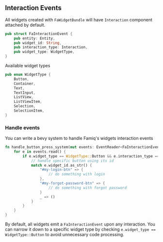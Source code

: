 ## Interaction Events

All widgets created with `FaWidgetBundle` will have `Interaction` component
attached by default.

```rust
pub struct FaInteractionEvent {
    pub entity: Entity,
    pub widget_id: String,
    pub interaction_type: Interaction,
    pub widget_type: WidgetType,
}
```
Available widget types
```rust
pub enum WidgetType {
    Button,
    Container,
    Text,
    TextInput,
    ListView,
    ListViewItem,
    Selection,
    SelectionItem,
}
```

### Handle events
You can write a bevy system to handle Famiq's widgets interaction events
```rust
fn handle_button_press_system(mut events: EventReader<FaInteractionEvent>) {
    for e in events.read() {
        if e.widget_type == WidgetType::Button && e.interaction_type == Interaction::Pressed {
            // handle specific button using its id
            match e.widget_id.as_str() {
                "#my-login-btn" => {
                    // do something with login
                },
                "#my-forgot-password-btn" => {
                    // do something with forgot password
                }
                _ => ()
            }
        }
    }
}
```
By default, all widgets emit a `FaInteractionEvent` upon any interaction.
You can narrow it down to a specific widget type by checking `e.widget_type == WidgetType::Button`
to avoid unnecessary code processing.
